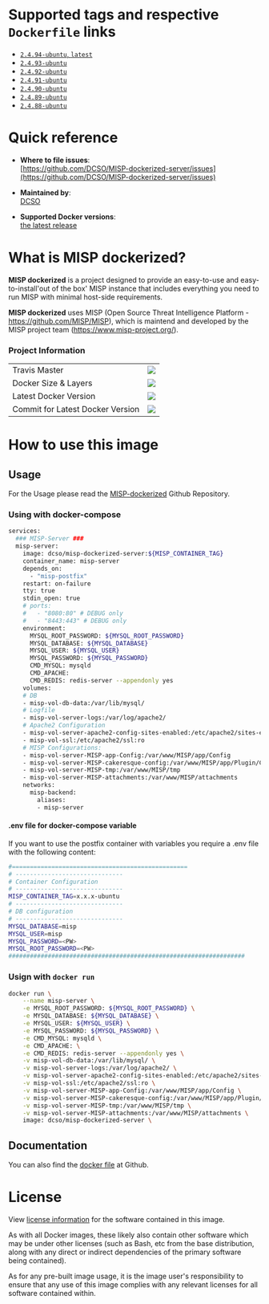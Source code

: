 # Supported tags and respective `Dockerfile` links

- [`2.4.94-ubuntu`, `latest`][7]
- [`2.4.93-ubuntu`][6]
- [`2.4.92-ubuntu`][5]
- [`2.4.91-ubuntu`][4]
- [`2.4.90-ubuntu`][3]
- [`2.4.89-ubuntu`][2]
- [`2.4.88-ubuntu`][1]

[1]: https://github.com/DCSO/MISP-dockerized-server/blob/master/2.4.88-ubuntu/Dockerfile
[2]: https://github.com/DCSO/MISP-dockerized-server/blob/master/2.4.89-ubuntu/Dockerfile
[3]: https://github.com/DCSO/MISP-dockerized-server/blob/master/2.4.90-ubuntu/Dockerfile
[4]: https://github.com/DCSO/MISP-dockerized-server/blob/master/2.4.91-ubuntu/Dockerfile
[5]: https://github.com/DCSO/MISP-dockerized-server/blob/master/2.4.92-ubuntu/Dockerfile
[6]: https://github.com/DCSO/MISP-dockerized-server/blob/master/2.4.93-ubuntu/Dockerfile
[7]: https://github.com/DCSO/MISP-dockerized-server/blob/master/2.4.94-ubuntu/Dockerfile

# Quick reference

-	**Where to file issues**:  
	[https://github.com/DCSO/MISP-dockerized-server/issues](https://github.com/DCSO/MISP-dockerized-server/issues)

-	**Maintained by**:  
	[DCSO](https://github.com/DCSO)

-	**Supported Docker versions**:  
	[the latest release](https://github.com/docker/docker-ce/releases/latest)

# What is MISP dockerized?

**MISP dockerized** is a project designed to provide an easy-to-use and easy-to-install'out of the box' MISP instance that includes everything you need to run MISP with minimal host-side requirements. 

**MISP dockerized** uses MISP (Open Source Threat Intelligence Platform - https://github.com/MISP/MISP), which is maintend and developed by the MISP project team (https://www.misp-project.org/).

### Project Information

| | |
|-|-|
| Travis Master | [![][101]][102] |
| Docker Size & Layers | [![][104]][107]|
| Latest Docker Version | [![][105]][107]|
| Commit for Latest Docker Version | [![][106]][107]|

[101]: https://travis-ci.org/DCSO/MISP-dockerized-server.svg?branch=master
[102]: https://travis-ci.org/DCSO/MISP-dockerized-server
[103]: https://images.microbadger.com/badges/license/dcso/misp-dockerized-server.svg
[104]: https://images.microbadger.com/badges/image/dcso/misp-dockerized-server.svg
[105]: https://images.microbadger.com/badges/version/dcso/misp-dockerized-server.svg
[106]: https://images.microbadger.com/badges/commit/dcso/misp-dockerized-server.svg
[107]: https://microbadger.com/images/dcso/misp-dockerized-server


# How to use this image

## Usage

For the Usage please read the [MISP-dockerized](https://github.com/DCSO/MISP-dockerized) Github Repository.

### Using with docker-compose
``` bash
services:
  ### MISP-Server ###
  misp-server:
    image: dcso/misp-dockerized-server:${MISP_CONTAINER_TAG}
    container_name: misp-server
    depends_on:
      - "misp-postfix"
    restart: on-failure  
    tty: true
    stdin_open: true
    # ports:
    #   - "8080:80" # DEBUG only
    #   - "8443:443" # DEBUG only
    environment:
      MYSQL_ROOT_PASSWORD: ${MYSQL_ROOT_PASSWORD}
      MYSQL_DATABASE: ${MYSQL_DATABASE}
      MYSQL_USER: ${MYSQL_USER}
      MYSQL_PASSWORD: ${MYSQL_PASSWORD}
      CMD_MYSQL: mysqld
      CMD_APACHE:
      CMD_REDIS: redis-server --appendonly yes
    volumes:
    # DB
    - misp-vol-db-data:/var/lib/mysql/
    # Logfile
    - misp-vol-server-logs:/var/log/apache2/
    # Apache2 Configuration
    - misp-vol-server-apache2-config-sites-enabled:/etc/apache2/sites-enabled:ro
    - misp-vol-ssl:/etc/apache2/ssl:ro
    # MISP Configurations:
    - misp-vol-server-MISP-app-Config:/var/www/MISP/app/Config
    - misp-vol-server-MISP-cakeresque-config:/var/www/MISP/app/Plugin/CakeResque/Config
    - misp-vol-server-MISP-tmp:/var/www/MISP/tmp
    - misp-vol-server-MISP-attachments:/var/www/MISP/attachments
    networks:
      misp-backend:
        aliases:
        - misp-server

```

#### .env file for docker-compose variable
If you want to use the postfix container with variables you require a .env file with the following content:
``` bash
#=================================================
# ------------------------------
# Container Configuration
# ------------------------------
MISP_CONTAINER_TAG=x.x.x-ubuntu
# ------------------------------
# DB configuration
# ------------------------------
MYSQL_DATABASE=misp
MYSQL_USER=misp
MYSQL_PASSWORD=<PW>
MYSQL_ROOT_PASSWORD=<PW>
##################################################################
```

### Usign with `docker run`
``` bash
docker run \
    --name misp-server \
    -e MYSQL_ROOT_PASSWORD: ${MYSQL_ROOT_PASSWORD} \
    -e MYSQL_DATABASE: ${MYSQL_DATABASE} \
    -e MYSQL_USER: ${MYSQL_USER} \
    -e MYSQL_PASSWORD: ${MYSQL_PASSWORD} \
    -e CMD_MYSQL: mysqld \
    -e CMD_APACHE: \
    -e CMD_REDIS: redis-server --appendonly yes \
    -v misp-vol-db-data:/var/lib/mysql/ \
    -v misp-vol-server-logs:/var/log/apache2/ \
    -v misp-vol-server-apache2-config-sites-enabled:/etc/apache2/sites-enabled:ro \
    -v misp-vol-ssl:/etc/apache2/ssl:ro \
    -v misp-vol-server-MISP-app-Config:/var/www/MISP/app/Config \
    -v misp-vol-server-MISP-cakeresque-config:/var/www/MISP/app/Plugin/CakeResque/Config \
    -v misp-vol-server-MISP-tmp:/var/www/MISP/tmp \
    -v misp-vol-server-MISP-attachments:/var/www/MISP/attachments \
    image: dcso/misp-dockerized-server \
```

## Documentation
You can also find the [docker file](https://github.com/DCSO/MISP-dockerized-server/) at Github.

# License

View [license information](https://github.com/DCSO/MISP-dockerized-server/blob/master/LICENSE) for the software contained in this image.

As with all Docker images, these likely also contain other software which may be under other licenses (such as Bash, etc from the base distribution, along with any direct or indirect dependencies of the primary software being contained).

As for any pre-built image usage, it is the image user's responsibility to ensure that any use of this image complies with any relevant licenses for all software contained within.
